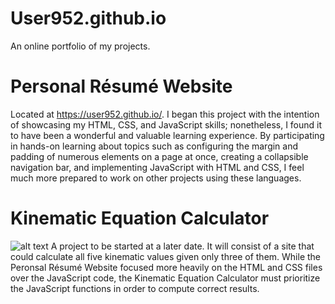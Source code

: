 # User952.github.io
An online portfolio of my projects.

# Personal Résumé Website
Located at https://user952.github.io/. I began this project with the intention of showcasing my HTML, CSS, and JavaScript skills;
nonetheless, I found it to have been a wonderful and valuable learning experience. By participating in hands-on learning about topics such 
as configuring the margin and padding of numerous elements on a page at once, creating a collapsible navigation bar, and implementing 
JavaScript with HTML and CSS, I feel much more prepared to work on other projects using these languages.

# Kinematic Equation Calculator
![alt text](https://cdn.kastatic.org/googleusercontent/BO82YZEm2LGnHiU5RcqaKRltWAkf4MTXv-QcUCe09uVP2h-2FSWaYTzTtEHxhD2-sehTRstmwW1MdPpTI5aIKC4)
A project to be started at a later date. It will consist of a site that could calculate all five kinematic values given only three of
them. While the Peronsal Résumé Website focused more heavily on the HTML and CSS files over the JavaScript code, the Kinematic Equation 
Calculator must prioritize the JavaScript functions in order to compute correct results.
